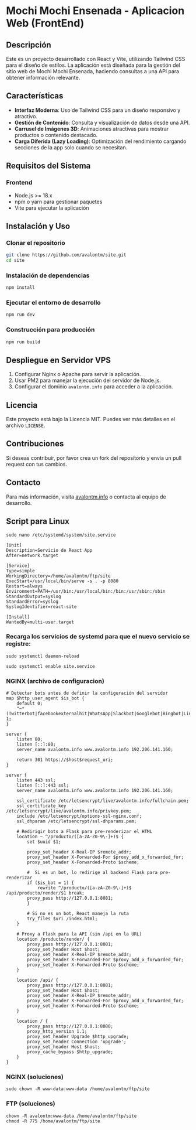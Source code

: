 # Mochi Mochi Ensenada - Aplicacion Web (FrontEnd)

## Descripción
Este es un proyecto desarrollado con React y Vite, utilizando Tailwind CSS para el diseño de estilos. La aplicación está diseñada para la gestión del sitio web de Mochi Mochi Ensenada, haciendo consultas a una API para obtener información relevante.

## Características
- **Interfaz Moderna**: Uso de Tailwind CSS para un diseño responsivo y atractivo.
- **Gestión de Contenido**: Consulta y visualización de datos desde una API.
- **Carrusel de Imágenes 3D**: Animaciones atractivas para mostrar productos o contenido destacado.
- **Carga Diferida (Lazy Loading)**: Optimización del rendimiento cargando secciones de la app solo cuando se necesitan.

## Requisitos del Sistema
### Frontend
- Node.js >= 18.x
- npm o yarn para gestionar paquetes
- Vite para ejecutar la aplicación

## Instalación y Uso
### Clonar el repositorio
```sh
git clone https://github.com/avalontm/site.git
cd site
```

### Instalación de dependencias
```sh
npm install
```

### Ejecutar el entorno de desarrollo
```sh
npm run dev
```

### Construcción para producción
```sh
npm run build
```

## Despliegue en Servidor VPS
1. Configurar Nginx o Apache para servir la aplicación.
2. Usar PM2 para manejar la ejecución del servidor de Node.js.
3. Configurar el dominio `avalontm.info` para acceder a la aplicación.

## Licencia
Este proyecto está bajo la Licencia MIT. Puedes ver más detalles en el archivo `LICENSE`.

## Contribuciones
Si deseas contribuir, por favor crea un fork del repositorio y envía un pull request con tus cambios.

## Contacto
Para más información, visita [avalontm.info](http://avalontm.info) o contacta al equipo de desarrollo.


## Script para Linux
```
sudo nano /etc/systemd/system/site.service
```

```
[Unit]
Description=Servicio de React App
After=network.target

[Service]
Type=simple
WorkingDirectory=/home/avalontm/ftp/site
ExecStart=/usr/local/bin/serve -s . -p 8080
Restart=always
Environment=PATH=/usr/bin:/usr/local/bin:/bin:/usr/sbin:/sbin
StandardOutput=syslog
StandardError=syslog
SyslogIdentifier=react-site

[Install]
WantedBy=multi-user.target
```

### Recarga los servicios de systemd para que el nuevo servicio se registre:
```
sudo systemctl daemon-reload
```

```
sudo systemctl enable site.service
```

### NGINX (archivo de configuracion)
```
# Detectar bots antes de definir la configuración del servidor
map $http_user_agent $is_bot {
    default 0;
    "~*(Twitterbot|facebookexternalhit|WhatsApp|Slackbot|Googlebot|Bingbot|LinkedInBot|Discordbot)" 1;
}

server {
    listen 80;
    listen [::]:80;
    server_name avalontm.info www.avalontm.info 192.206.141.160;

    return 301 https://$host$request_uri;
}

server {
    listen 443 ssl;
    listen [::]:443 ssl;
    server_name avalontm.info www.avalontm.info 192.206.141.160;

    ssl_certificate /etc/letsencrypt/live/avalontm.info/fullchain.pem;
    ssl_certificate_key /etc/letsencrypt/live/avalontm.info/privkey.pem;
    include /etc/letsencrypt/options-ssl-nginx.conf;
    ssl_dhparam /etc/letsencrypt/ssl-dhparams.pem;

    # Redirigir bots a Flask para pre-renderizar el HTML
    location ~ ^/producto/([a-zA-Z0-9\-]+)$ {
        set $uuid $1;

        proxy_set_header X-Real-IP $remote_addr;
        proxy_set_header X-Forwarded-For $proxy_add_x_forwarded_for;
        proxy_set_header X-Forwarded-Proto $scheme;
        
        #  Si es un bot, lo redirige al backend Flask para pre-renderizar
        if ($is_bot = 1) {
            rewrite ^/producto/([a-zA-Z0-9\-]+)$ /api/producto/render/$1 break;
	    proxy_pass http://127.0.0.1:8081;
        }

        # Si no es un bot, React maneja la ruta
        try_files $uri /index.html;
    }

    # Proxy a Flask para la API (sin /api en la URL)
    location /producto/render/ {
        proxy_pass http://127.0.0.1:8081;
        proxy_set_header Host $host;
        proxy_set_header X-Real-IP $remote_addr;
        proxy_set_header X-Forwarded-For $proxy_add_x_forwarded_for;
        proxy_set_header X-Forwarded-Proto $scheme;
    }

    location /api/ {
        proxy_pass http://127.0.0.1:8081;
        proxy_set_header Host $host;
        proxy_set_header X-Real-IP $remote_addr;
        proxy_set_header X-Forwarded-For $proxy_add_x_forwarded_for;
        proxy_set_header X-Forwarded-Proto $scheme;
    }

    location / {
        proxy_pass http://127.0.0.1:8080;
        proxy_http_version 1.1;
        proxy_set_header Upgrade $http_upgrade;
        proxy_set_header Connection 'upgrade';
        proxy_set_header Host $host;
        proxy_cache_bypass $http_upgrade;
    }
}

```

### NGINX (soluciones)
```
sudo chown -R www-data:www-data /home/avalontm/ftp/site
```

### FTP (soluciones)

```
chown -R avalontm:www-data /home/avalontm/ftp/site
chmod -R 775 /home/avalontm/ftp/site
```
